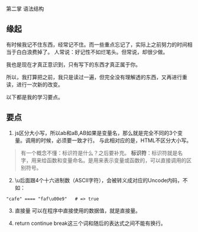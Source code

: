 第二掌 语法结构

## 缘起
有时候我记不住东西，经常记不住。而一些重点忘记了，实际上之前努力的时间相当于白白浪费掉了。
人常说：好记性不如烂笔头。但常说，却很少做。

我也是现在才真正意识到，只有写下的东西才真正属于你。

所以，我打算把之前，我只是读过一遍，但完全没有理解透的东西，又再进行重读，进行一次新的改变。

以下都是我的学习要点。

## 要点

1. js区分大小写，所以ab和aB,AB如果是变量名，那么就是完全不同的3个变量。调用的时候，必须要一致才行。
与此相对应的是，HTML不区分大小写。

> 有一个概念不懂：标识符是什么？之后要补充。
**标识符**：标识符就是名字，用来给函数和变量命名。是用来表示变量或函数的，可以直接调用的区别符号。

2. \u后面跟4个十六进制数（ASCII字符），会被转义成对应的Uncode内码，不如：
```
"cafe" ==== "faf\u00e9"   # => true
```

3. 直接量
可以在程序中直接使用的数据值，就是直接量。

4. return continue break这三个词和随后的表达式之间不能有换行。